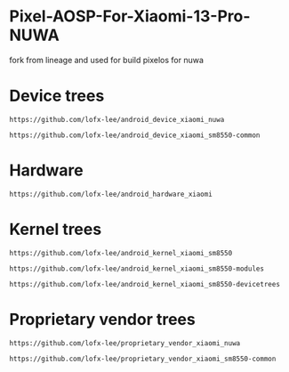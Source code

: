 # Pixel-AOSP-For-Xiaomi-13-Pro-NUWA

fork from lineage and used for build pixelos for nuwa 

# Device trees

```
https://github.com/lofx-lee/android_device_xiaomi_nuwa
```
```
https://github.com/lofx-lee/android_device_xiaomi_sm8550-common
```
# Hardware

```
https://github.com/lofx-lee/android_hardware_xiaomi
```
# Kernel trees

```
https://github.com/lofx-lee/android_kernel_xiaomi_sm8550
```
```
https://github.com/lofx-lee/android_kernel_xiaomi_sm8550-modules
```
```
https://github.com/lofx-lee/android_kernel_xiaomi_sm8550-devicetrees
```
# Proprietary vendor trees

```
https://github.com/lofx-lee/proprietary_vendor_xiaomi_nuwa
```
```
https://github.com/lofx-lee/proprietary_vendor_xiaomi_sm8550-common
```
